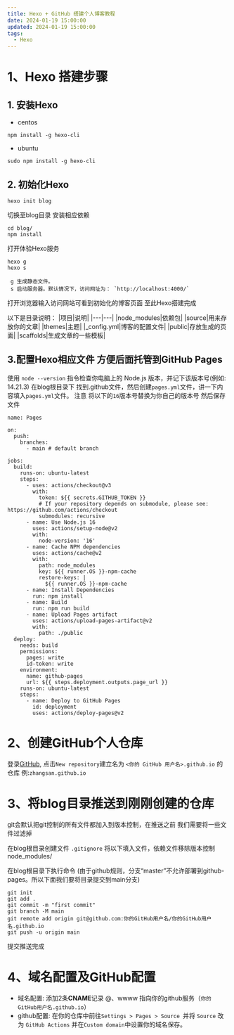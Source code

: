 ```yaml
---
title: Hexo + GitHub 搭建个人博客教程
date: 2024-01-19 15:00:00
updated: 2024-01-19 15:00:00
tags:
  - Hexo
---
```


# 1、Hexo 搭建步骤
## 1. 安装Hexo
- centos
```
npm install -g hexo-cli
```
- ubuntu
```
sudo npm install -g hexo-cli
```
## 2. 初始化Hexo 
```
hexo init blog
```
切换至blog目录 安装相应依赖
```
cd blog/
npm install
```
打开体验Hexo服务
```
hexo g
hexo s
```
     g 生成静态文件。
     s 启动服务器。默认情况下，访问网址为： `http://localhost:4000/`
打开浏览器输入访问网站可看到初始化的博客页面 
至此Hexo搭建完成

以下是目录说明：
|项目|说明|
|---|---|
|node_modules|依赖包|
|source|用来存放你的文章|
|themes|主题|
|_config.yml|博客的配置文件|
|public|存放生成的页面|
|scaffolds|生成文章的一些模板|

## 3.配置Hexo相应文件 方便后面托管到GitHub Pages
使用 `node --version` 指令检查你电脑上的 Node.js 版本，并记下该版本号(例如: 14.21.3)
在blog根目录下 找到.github文件，然后创建`pages.yml`文件，讲一下内容填入`pages.yml`文件。
注意 将以下的`16`版本号替换为你自己的版本号 然后保存文件
```
name: Pages  
  
on:  
  push:  
    branches:  
      - main # default branch  
  
jobs:  
  build:  
    runs-on: ubuntu-latest  
    steps:  
      - uses: actions/checkout@v3  
        with:  
          token: ${{ secrets.GITHUB_TOKEN }}  
          # If your repository depends on submodule, please see: https://github.com/actions/checkout  
          submodules: recursive  
      - name: Use Node.js 16  
        uses: actions/setup-node@v2  
        with:  
          node-version: '16'  
      - name: Cache NPM dependencies  
        uses: actions/cache@v2  
        with:  
          path: node_modules  
          key: ${{ runner.OS }}-npm-cache  
          restore-keys: |  
            ${{ runner.OS }}-npm-cache  
      - name: Install Dependencies  
        run: npm install  
      - name: Build  
        run: npm run build  
      - name: Upload Pages artifact  
        uses: actions/upload-pages-artifact@v2  
        with:  
          path: ./public  
  deploy:  
    needs: build  
    permissions:  
      pages: write  
      id-token: write  
    environment:  
      name: github-pages  
      url: ${{ steps.deployment.outputs.page_url }}  
    runs-on: ubuntu-latest  
    steps:  
      - name: Deploy to GitHub Pages  
        id: deployment  
        uses: actions/deploy-pages@v2
```


# 2、创建GitHub个人仓库
登录[GitHub](https://github.com), 点击`New repository`建立名为 `<你的 GitHub 用户名>.github.io` 的仓库
例:`zhangsan.github.io`
# 3、将blog目录推送到刚刚创建的仓库
git会默认把git控制的所有文件都加入到版本控制，在推送之前 我们需要将一些文件过滤掉

在blog根目录创建文件 `.gitignore`  将以下填入文件，依赖文件移除版本控制
     node_modules/

在blog根目录下执行命令 (由于github规则，分支“master”不允许部署到github-pages。所以下面我们要将目录提交到main分支)
```
git init
git add .
git commit -m "first commit"
git branch -M main
git remote add origin git@github.com:你的GitHub用户名/你的GitHub用户名.github.io
git push -u origin main
```
提交推送完成

# 4、域名配置及GitHub配置
- 域名配置: 添加2条**CNAME**记录 @、wwww  指向你的github服务（`你的GitHub用户名.github.io`）
- github配置: 在你的仓库中前往`Settings > Pages > Source `并将 `Source` 改为 `GitHub Actions` 并在`Custom domain`中设置你的域名保存。
